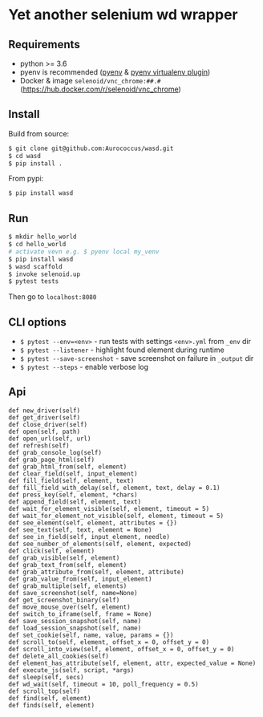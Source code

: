 # Yet another selenium wd wrapper

## Requirements

* python >= 3.6
* pyenv is recommended ([pyenv](https://github.com/pyenv/pyenv) & [pyenv virtualenv plugin](https://github.com/pyenv/pyenv-virtualenv))
* Docker & image `selenoid/vnc_chrome:##.#` (https://hub.docker.com/r/selenoid/vnc_chrome)

## Install

Build from source:
```sh
$ git clone git@github.com:Aurococcus/wasd.git
$ cd wasd
$ pip install .
```

From pypi:
```sh
$ pip install wasd
```

## Run

```sh
$ mkdir hello_world
$ cd hello_world
# activate vevn e.g. $ pyenv local my_venv
$ pip install wasd
$ wasd scaffold
$ invoke selenoid.up
$ pytest tests
```

Then go to `localhost:8080`

## CLI options

- `$ pytest --env=<env>` - run tests with settings `<env>.yml` from `_env` dir
- `$ pytest --listener` - highlight found element during runtime
- `$ pytest --save-screenshot` - save screenshot on failure in `_output` dir
- `$ pytest --steps` - enable verbose log


## Api

```
def new_driver(self)
def get_driver(self)
def close_driver(self)
def open(self, path)
def open_url(self, url)
def refresh(self)
def grab_console_log(self)
def grab_page_html(self)
def grab_html_from(self, element)
def clear_field(self, input_element)
def fill_field(self, element, text)
def fill_field_with_delay(self, element, text, delay = 0.1)
def press_key(self, element, *chars)
def append_field(self, element, text)
def wait_for_element_visible(self, element, timeout = 5)
def wait_for_element_not_visible(self, element, timeout = 5)
def see_element(self, element, attributes = {})
def see_text(self, text, element = None)
def see_in_field(self, input_element, needle)
def see_number_of_elements(self, element, expected)
def click(self, element)
def grab_visible(self, element)
def grab_text_from(self, element)
def grab_attribute_from(self, element, attribute)
def grab_value_from(self, input_element)
def grab_multiple(self, elements)
def save_screenshot(self, name=None)
def get_screenshot_binary(self)
def move_mouse_over(self, element)
def switch_to_iframe(self, frame = None)
def save_session_snapshot(self, name)
def load_session_snapshot(self, name)
def set_cookie(self, name, value, params = {})
def scroll_to(self, element, offset_x = 0, offset_y = 0)
def scroll_into_view(self, element, offset_x = 0, offset_y = 0)
def delete_all_cookies(self)
def element_has_attribute(self, element, attr, expected_value = None)
def execute_js(self, script, *args)
def sleep(self, secs)
def wd_wait(self, timeout = 10, poll_frequency = 0.5)
def scroll_top(self)
def find(self, element)
def finds(self, element)
```